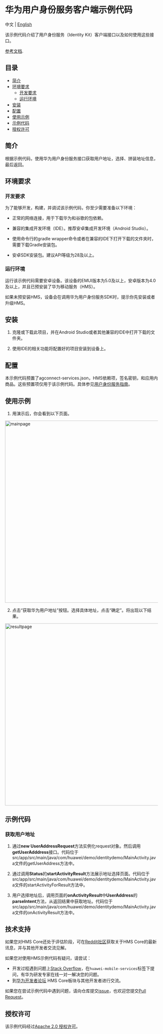 # 华为用户身份服务客户端示例代码

中文 | [English](https://github.com/HMS-Core/hms-identity-demo/blob/master/README.md)

该示例代码介绍了用户身份服务（Identity Kit）客户端接口以及如何使用这些接口。

[参考文档](https://developer.huawei.com/consumer/cn/doc/development/HMSCore-References/identity-description-0000001076744930).


## 目录

- [简介](#简介)
- [环境要求](#环境要求)
  - [开发要求](#开发要求)
  - [运行环境](#运行环境)
- [安装](#安装)
- [配置](#配置)
- [使用示例](#使用示例)
- [示例代码](#示例代码)
- [授权许可](#授权许可)  


## 简介

根据示例代码，使用华为用户身份服务接口获取用户地址，选择、拼装地址信息，最后返回。


## 环境要求

### 开发要求

为了能够开发，构建，并调试该示例代码，你至少需要准备以下环境：

* 正常的网络连接，用于下载华为和谷歌的包依赖。

* 兼容的集成开发环境（IDE）。推荐安卓集成开发环境（Android Studio）。

* 使用命令行的gradle wrapper命令或者在兼容的IDE下打开下载的文件夹时，需要下载Gradle安装包。

* 安卓SDK安装包。建议API等级为28及以上。

### 运行环境

运行该示例代码需要安卓设备。该设备的EMUI版本为5.0及以上，安卓版本为4.0及以上，并且已预安装了华为移动服务（HMS）。

如果未预安装HMS，设备会在调用华为用户身份服务SDK时，提示你先安装或者升级HMS。

## 安装

1. 克隆或下载此项目，并在Android Studio或者其他兼容的IDE中打开下载的文件夹。

2. 使用IDE的相关功能将配置好的项目安装到设备上。


## 配置

本示例代码预置了agconnect-services.json，HMS依赖项，签名密钥，和应用内商品。这些预置项仅用于该示例代码。具体参见[用户身份服务指南](https://developer.huawei.com/consumer/cn/doc/development/HMSCore-Guides/introduction-0000001050040471)。


## 使用示例

1. 用演示后，你会看到以下页面。
<img src="images/en-us_image_0210355807.png" alt="mainpage" height="600"/>

2. 点击“获取华为用户地址”按钮。选择具体地址，点击“确定”。将出现以下结果。
<img src="images/en-us_image_0210355809.png" alt="resultpage" height="600"/>


## 示例代码

### 获取用户地址

1. 通过**new UserAddressRequest**方法实例化request对象。然后调用**getUserAdddress**接口。代码位于src/app/src/main/java/com/huawei/demo/identitydemo/MainActivity.java文件的getUserAddress方法中。

2. 通过调用**Status**的**startActivityResult**方法展示地址选择页面。代码位于src/app/src/main/java/com/huawei/demo/identitydemo/MainActivity.java文件的startActivityForResult方法中。

3. 用户选择地址后，调用页面的**onActivityResult**中**UserAddress**的**parseIntent**方法，从返回结果中获取地址。代码位于src/app/src/main/java/com/huawei/demo/identitydemo/MainActivity.java文件的onActivityResult方法中。

## 技术支持
如果您对HMS Core还处于评估阶段，可在[Reddit社区](https://www.reddit.com/r/HuaweiDevelopers/)获取关于HMS Core的最新讯息，并与其他开发者交流见解。

如果您对使用HMS示例代码有疑问，请尝试：
- 开发过程遇到问题上[Stack Overflow](https://stackoverflow.com/questions/tagged/huawei-mobile-services?tab=Frequent)，在`huawei-mobile-services`标签下提问，有华为研发专家在线一对一解决您的问题。
- 到[华为开发者论坛](https://developer.huawei.com/consumer/cn/forum/blockdisplay?fid=18) HMS Core板块与其他开发者进行交流。

如果您在尝试示例代码中遇到问题，请向仓库提交[issue](https://github.com/HMS-Core/hms-identity-demo/issues)，也欢迎您提交[Pull Request](https://github.com/HMS-Core/hms-identity-demo/pulls)。

## 授权许可

该示例代码经过[Apache 2.0 授权许可](http://www.apache.org/licenses/LICENSE-2.0)。
